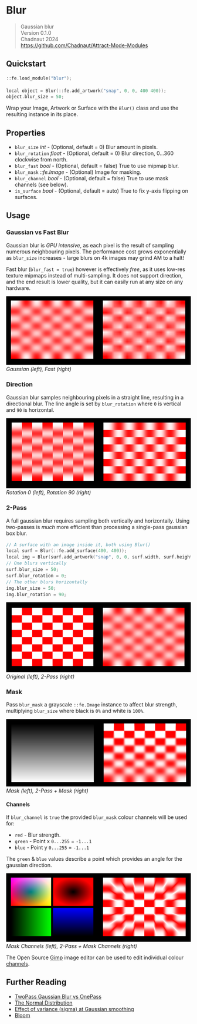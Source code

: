 # Blur

> Gaussian blur  
> Version 0.1.0  
> Chadnaut 2024  
> https://github.com/Chadnaut/Attract-Mode-Modules

## Quickstart

```cpp
::fe.load_module("blur");

local object = Blur(::fe.add_artwork("snap", 0, 0, 400 400));
object.blur_size = 50;
```

Wrap your Image, Artwork or Surface with the `Blur()` class and use the resulting instance in its place.

## Properties

- `blur_size` *int* - (Optional, default = 0) Blur amount in pixels.
- `blur_rotation` *float* - (Optional, default = 0) Blur direction, 0...360 clockwise from north.
- `blur_fast` *bool* - (Optional, default = false) True to use mipmap blur.
- `blur_mask` *::fe.Image* - (Optional) Image for masking.
- `blur_channel` *bool* - (Optional, default = false) True to use mask channels (see below).
- `is_surface` *bool* - (Optional, default = auto) True to fix y-axis flipping on surfaces.

## Usage

### Gaussian vs Fast Blur

Gaussian blur is *GPU intensive*, as each pixel is the result of sampling numerous neighbouring pixels. The performance cost grows exponentially as `blur_size` increases - large blurs on 4k images may grind AM to a halt!

Fast blur (`blur_fast = true`) however is effectively *free*, as it uses low-res texture mipmaps instead of multi-sampling. It does not support direction, and the end result is lower quality, but it can easily run at any size on any hardware.

![Example](example1.png)\
*Gaussian (left), Fast (right)*

### Direction

Gaussian blur samples neighbouring pixels in a straight line, resulting in a directional blur. The line angle is set by `blur_rotation` where `0` is vertical and `90` is horizontal.

![Example](example2.png)\
*Rotation 0 (left), Rotation 90 (right)*

### 2-Pass

A full gaussian blur requires sampling both vertically and horizontally. Using two-passes is *much* more efficient than processing a single-pass gaussian box blur.

```cpp
// A surface with an image inside it, both using Blur()
local surf = Blur(::fe.add_surface(400, 400));
local img = Blur(surf.add_artwork("snap", 0, 0, surf.width, surf.height));
// One blurs vertically
surf.blur_size = 50;
surf.blur_rotation = 0;
// The other blurs horizontally
img.blur_size = 50;
img.blur_rotation = 90;
```

![Example](example3.png)\
*Original (left), 2-Pass (right)*

### Mask

Pass `blur_mask` a grayscale `::fe.Image` instance to affect blur strength, multiplying `blur_size` where black is `0%` and white is `100%`.

![Example](example4.png)\
*Mask (left), 2-Pass + Mask (right)*

#### Channels

If `blur_channel` is `true` the provided `blur_mask` colour channels will be used for:

- `red` - Blur strength.
- `green` - Point x `0...255` = `-1...1`
- `blue` - Point y `0...255` = `-1...1`

The `green` & `blue` values describe a point which provides an angle for the gaussian direction.

![Example](example5.png)\
*Mask Channels (left), 2-Pass + Mask Channels (right)*

The Open Source [Gimp](https://www.gimp.org/downloads/) image editor can be used to edit individual colour [channels](https://docs.gimp.org/en/gimp-channel-dialog.html).

## Further Reading

- [TwoPass Gaussian Blur vs OnePass](https://www.shadertoy.com/view/ltBXRh)
- [The Normal Distribution](https://condor.depaul.edu/sjost/it223/documents/normal.htm)
- [Effect of variance (sigma) at Gaussian smoothing](https://stackoverflow.com/questions/23007064/effect-of-variance-sigma-at-gaussian-smoothing)
- [Bloom](https://learnopengl.com/Advanced-Lighting/Bloom)
